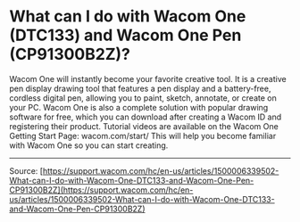# What can I do with Wacom One (DTC133) and Wacom One Pen (CP91300B2Z)?

Wacom One will instantly become your favorite creative tool. It is a creative pen display drawing tool that features a pen display and a battery-free, cordless digital pen, allowing you to paint, sketch, annotate, or create on your PC. Wacom One is also a complete solution with popular drawing software for free, which you can download after creating a Wacom ID and registering their product. Tutorial videos are available on the Wacom One Getting Start Page: wacom.com/start/ This will help you become familiar with Wacom One so you can start creating.

---
Source: [https://support.wacom.com/hc/en-us/articles/1500006339502-What-can-I-do-with-Wacom-One-DTC133-and-Wacom-One-Pen-CP91300B2Z](https://support.wacom.com/hc/en-us/articles/1500006339502-What-can-I-do-with-Wacom-One-DTC133-and-Wacom-One-Pen-CP91300B2Z)
